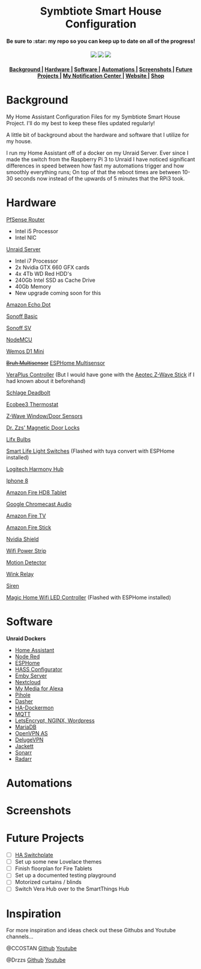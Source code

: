 <h1 align="center">
  <!-- <a name="logo" href="http://www.vCloudInfo.com/tag/iot"><img src="https://raw.githubusercontent.com/CCOSTAN/Home-AssistantConfig/master/config/www/custom_ui/floorplan/images/branding/twitter_profile.png" alt="Bear Stone Smart Home" width="200"></a> -->
  <br>
  Symbtiote Smart House Configuration
</h1>
<h4 align="center">Be sure to :star: my repo so you can keep up to date on all of the progress!</h4>
<div align="center">
  <h4>
    <a href="https://travis-ci.org/3vasi0n89/home-assistant-config-files"><img src="https://travis-ci.org/3vasi0n89/home-assistant-config-files.svg?branch=master"/></a>
    <a href="https://github.com/3vasi0n89/home-assistant-config-files/stargazers"><img src="https://img.shields.io/github/stars/3vasi0n89/home-assistant-config-files.svg?style=plasticr"/></a>
    <a href="https://github.com/3vasi0n89/home-assistant-config-files/commits/master"><img src="https://img.shields.io/github/last-commit/3vasi0n89/home-assistant-config-files.svg?style=plasticr"/></a>
  </h4>
</div>

<div align="center"><a name="menu"></a>
  <h4>
    <a href="https://github.com/3vasi0n89/home-assistant-config-files#background">
      Background
    </a>
    <span> | </span>
    <a href="https://github.com/3vasi0n89/home-assistant-config-files#hardware">
      Hardware
    </a>
    <span> | </span>
    <a href="https://github.com/3vasi0n89/home-assistant-config-files#software">
      Software
    </a>
    <span> | </span>
    <a href="https://github.com/3vasi0n89/home-assistant-config-files#automations">
      Automations
    </a>
    <span> | </span>
    <a href="https://github.com/3vasi0n89/home-assistant-config-files#screenshots">
      Screenshots
    </a>
    <span> | </span>
    <a href="https://github.com/3vasi0n89/home-assistant-config-files#future_projects">
      Future Projects
    </a>
    <span> | </span>
    <a href="https://github.com/3vasi0n89/Home-Assistant-Notification-Center-Hub">
      My Notification Center
    </a>
    <span> | </span>
    <a href="https://symbiotesmarthouse.com/">
      Website
    </a>
    <span> | </span>
    <a href="https://symbiotesmarthouse.com/shop">
      Shop
    </a>
  </h4>
</div>

<a name="background"></a>Background
======

My Home Assistant Configuration Files for my Symbtiote Smart House Project.
I'll do my best to keep these files updated regularly!

A little bit of background about the hardware and software that I utilize for my house.

I run my Home Assistant off of a docker on my Unraid Server.
Ever since I made the switch from the Raspberry Pi 3 to Unraid I have noticed significant differences in speed between how fast my automations trigger
and how smoothly everything runs; On top of that the reboot times are between 10-30 seconds now instead of the upwards of 5 minutes that the RPi3 took.



<a name="hardware"></a>Hardware
======

[PfSense Router](https://www.pfsense.org/)
* Intel i5 Processor
* Intel NIC

[Unraid Server](https://unraid.net/)
* Intel i7 Processor
* 2x Nvidia GTX 660 GFX cards
* 4x 4Tb WD Red HDD's
* 240Gb Intel SSD as Cache Drive
* 40Gb Memory
* New upgrade coming soon for this

[Amazon Echo Dot](https://www.amazon.com/All-new-Echo-Dot-3rd-Gen/dp/B0792KTHKJ)

[Sonoff Basic](https://www.banggood.com/DIY-Wi-Fi-Wireless-Switch-For-Smart-Home-With-ABS-Shell-p-1019971.html?cur_warehouse=CN)

[Sonoff SV](https://www.banggood.com/DC-5V-24V-DIY-WIFI-Wireless-Switch-Sonoff-SV-Module-For-Smart-Home-p-1063987.html?rmmds=search&cur_warehouse=CN)

[NodeMCU](https://www.banggood.com/Geekcreit-Doit-NodeMcu-Lua-ESP8266-ESP-12F-WIFI-Development-Board-p-985891.html?rmmds=search&cur_warehouse=CN)

[Wemos D1 Mini](https://www.banggood.com/Wemos-D1-Mini-V3_0_0-WIFI-Internet-Of-Things-Development-Board-Based-ESP8266-4MB-p-1264245.html?rmmds=search&cur_warehouse=CN)

[~~Bruh Multisensor~~](https://github.com/bruhautomation/ESP-MQTT-JSON-Multisensor) [ESPHome Multisensor](https://esphome.io/cookbook/bruh.html)

[VeraPlus Controller](https://getvera.com/controllers/veraplus/) (But I would have gone with the [Aeotec Z-Wave Stick](https://aeotec.com/z-wave-usb-stick) if I had known about it beforehand)

[Schlage Deadbolt](https://www.amazon.com/Schlage-Connect-Touchscreen-Deadbolt-SmartThings/dp/B00AGK9KOG/ref=asc_df_B00AGK9KOG/?tag=hyprod-20&linkCode=df0&hvadid=193154321880&hvpos=1o1&hvnetw=g&hvrand=13739949994731450318&hvpone=&hvptwo=&hvqmt=&hvdev=c&hvdvcmdl=&hvlocint=&hvlocphy=9015260&hvtargid=pla-312822707918&psc=1)

[Ecobee3 Thermostat](https://www.amazon.com/ecobee-EB-STATE3LT-02-ecobee3-Smart-Thermostat/dp/B06W56TBLN/ref=sr_1_1_sspa?s=hi&ie=UTF8&qid=1546328941&sr=1-1-spons&keywords=ecobee&psc=1)

[Z-Wave Window/Door Sensors](https://www.amazon.com/HAOZEE-Detector-Battery-Operated-Automation/dp/B07BK65MLH/ref=sr_1_1_sspa?s=hi&ie=UTF8&qid=1546328968&sr=1-1-spons&keywords=zwave+door+sensor&psc=1)

[Dr. Zzs' Magnetic Door Locks](http://drzzs.com/diy-smart-door-locks/)

[Lifx Bulbs](https://www.amazon.com/LIFX-Adjustable-Multicolor-Dimmable-Assistant/dp/B01KY02MS8/ref=asc_df_B01KY02MS8/?tag=hyprod-20&linkCode=df0&hvadid=194952682001&hvpos=1o1&hvnetw=g&hvrand=12406325626617130681&hvpone=&hvptwo=&hvqmt=&hvdev=c&hvdvcmdl=&hvlocint=&hvlocphy=9015260&hvtargid=pla-393821797625&psc=1)

[Smart Life Light Switches](https://www.amazon.com/Compatible-Required-Switches-Anywhere-Schedule/dp/B07DXDP662/ref=sr_1_2_sspa?s=hi&ie=UTF8&qid=1546329077&sr=1-2-spons&keywords=smart+life+switch&psc=1) (Flashed with tuya convert with ESPHome installed)

[Logitech Harmony Hub](https://www.amazon.com/Logitech-915-000238-Smartphone-Entertainment-Refurbished/dp/B012EHUK74/ref=sr_1_15_sspa?s=hi&ie=UTF8&qid=1546329101&sr=1-15-spons&keywords=harmony+hub&psc=1)

[Iphone 8](https://www.amazon.com/Apple-iPhone-64GB-Silver-Prepaid/dp/B078HVJB69/ref=sr_1_3_sspa?s=hi&ie=UTF8&qid=1546329145&sr=1-3-spons&keywords=iphone&psc=1)

[Amazon Fire HD8 Tablet](https://www.amazon.com/All-New-Fire-Tablet-Display-Black/dp/B0794RHPZD/ref=sr_1_13_sspa?s=wireless&ie=UTF8&qid=1546329177&sr=1-13-spons&keywords=fire+hd+8&psc=1)

[Google Chromecast Audio](https://store.google.com/us/product/chromecast_audio?hl=en-US)

[Amazon Fire TV](https://www.amazon.com/gp/product/B079QHML21/ref=s9_acsd_al_bw_c_x_2_w?pf_rd_m=ATVPDKIKX0DER&pf_rd_s=merchandised-search-1&pf_rd_r=SCKF5A5RM85AQJWQCWSX&pf_rd_r=SCKF5A5RM85AQJWQCWSX&pf_rd_t=101&pf_rd_p=fb245453-48ed-4dd4-b933-6d164ab15aec&pf_rd_p=fb245453-48ed-4dd4-b933-6d164ab15aec&pf_rd_i=8521791011)

[Amazon Fire Stick](https://www.amazon.com/gp/product/B079QHML21/ref=s9_acsd_al_bw_c_x_2_w?pf_rd_m=ATVPDKIKX0DER&pf_rd_s=merchandised-search-1&pf_rd_r=SCKF5A5RM85AQJWQCWSX&pf_rd_r=SCKF5A5RM85AQJWQCWSX&pf_rd_t=101&pf_rd_p=fb245453-48ed-4dd4-b933-6d164ab15aec&pf_rd_p=fb245453-48ed-4dd4-b933-6d164ab15aec&pf_rd_i=8521791011)

[Nvidia Shield](https://www.amazon.com/NVIDIA-SHIELD-Gaming-Streaming-GeForce/dp/B01N1NT9Y6)

[Wifi Power Strip](https://www.amazon.com/WiFi-Smart-Power-Strip-LeFun/dp/B07DFFBKD9/ref=sr_1_6?s=electronics&ie=UTF8&qid=1546329303&sr=1-6&keywords=wifi+power+strip)

[Motion Detector](https://www.amazon.com/dp/B01MQXXG0I/ref=sxts_kp_bs_tr_lp_1?pf_rd_p=8778bc68-27e7-403f-8460-de48b6e788fb&pd_rd_wg=rSVY0&pf_rd_r=KJH0QC7QX6NXACW82VQ0&pd_rd_i=B01MQXXG0I&pd_rd_w=IA4qx&pd_rd_r=a1feaf5f-8b3e-4ed1-9da5-aa4170c294e8&ie=UTF8&qid=1546329387&sr=1)

[Wink Relay](https://www.amazon.com/Wink-PRLAY-WH01-Relay-Wall-Mounted-Controller/dp/B01MRD8UVA/ref=sr_1_cc_1?s=aps&ie=UTF8&qid=1546329437&sr=1-1-catcorr&keywords=wink+relay)

[Siren](https://www.amazon.com/Dome-Automation-DMS01-Wireless-Battery-Powered/dp/B01M1NLPKZ/ref=sr_1_4?s=electronics&ie=UTF8&qid=1546329408&sr=1-4&keywords=zwave+siren)

[Magic Home Wifi LED Controller](https://www.amazon.com/SUPERNIGHT-Wireless-Controller-Working-Compatible/dp/B01JS0KEBW/ref=sr_1_8?s=hi&ie=UTF8&qid=1546329480&sr=1-8&keywords=magic+home+wifi+led+controller) (Flashed with ESPHome installed)

<a name="software"></a>Software
======

**Unraid Dockers**
* [Home Assistant](https://www.home-assistant.io/)
* [Node Red](https://nodered.org/)
* [ESPHome](https://esphome.io/)
* [HASS Configurator](https://www.home-assistant.io/addons/configurator/)
* [Emby Server](https://emby.media/)
* [Nextcloud](https://nextcloud.com/)
* [My Media for Alexa](https://www.mymediaalexa.com/)
* [Pihole](https://pi-hole.net/)
* [Dasher](https://hub.docker.com/r/clemenstyp/dasher-docker/)
* [HA-Dockermon](https://github.com/philhawthorne/ha-dockermon)
* [MQTT](https://hub.docker.com/r/spants/mqtt/)
* [LetsEncrypt, NGINX, Wordpress](https://hub.docker.com/r/linuxserver/letsencrypt/)
* [MariaDB](https://hub.docker.com/_/mariadb/)
* [OpenVPN AS](https://hub.docker.com/r/linuxserver/openvpn-as/)
* [DelugeVPN](https://hub.docker.com/r/binhex/arch-delugevpn/)
* [Jackett](https://hub.docker.com/r/binhex/arch-jackett/dockerfile)
* [Sonarr](https://hub.docker.com/r/binhex/arch-sonarr/dockerfile)
* [Radarr](https://hub.docker.com/r/binhex/arch-radarr/dockerfile/)

<a name="automations"></a>Automations
======

<a name="screenshots"></a>Screenshots
======

<a name="future_projects"></a>Future Projects
======

- [ ] [HA Switchplate](https://community.home-assistant.io/t/ha-switchplate-diy-lcd-touchscreen-wall-switch-replacement/25464)
- [ ] Set up some new Lovelace themes
- [ ] Finish floorplan for Fire Tablets
- [ ] Set up a documented testing playground
- [ ] Motorized curtains / blinds
- [ ] Switch Vera Hub over to the SmartThings Hub

<a name="inspiration"></a>Inspiration
======

For more inspiration and ideas check out these Githubs and Youtube channels...

@CCOSTAN [Github](https://github.com/CCOSTAN/Home-AssistantConfig) [Youtube](https://youtube.com/vCloudInfo)

@Drzzs [Github](https://github.com/Snipercaine/DrZzs-HA) [Youtube](https://www.youtube.com/drzzs)
